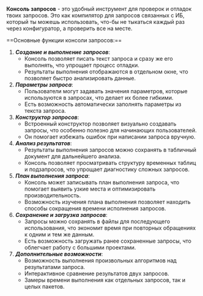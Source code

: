 **Консоль запросов** - это удобный инструмент для проверок и отладок твоих запросов. 
Это как компилятор для запросов связанных с ИБ, который ты можешь использовать, что-бы не тыкаться каждый раз через конфигуратор, а проверить все на месте.

==Основные функции консоли запросов:==
1. ***Создание и выполнение запросов***:
    - Консоль позволяет писать текст запроса и сразу же его выполнять, что упрощает процесс отладки.
    - Результаты выполнения отображаются в отдельном окне, что позволяет быстро анализировать данные.
2. ***Параметры запроса***:
    - Пользователи могут задавать значения параметров, которые используются в запросах, что делает их более гибкими.
    - Есть возможность автоматически заполнять параметры из текста запроса.
3. ***Конструктор запросов***:
    - Встроенный конструктор позволяет визуально создавать запросы, что особенно полезно для начинающих пользователей.
    - Он помогает избежать ошибок при написании запроса вручную.
4. ***Анализ результатов***:
    - Результаты выполнения запросов можно сохранять в табличный документ для дальнейшего анализа.
    - Консоль позволяет просматривать структуру временных таблиц и подзапросов, что упрощает диагностику сложных запросов.
5. ***План выполнения запроса***:
    - Консоль может записывать план выполнения запроса, что помогает выявить узкие места и оптимизировать производительность.
    - Возможность изучения плана выполнения позволяет находить способы сокращения времени исполнения запросов.
6. ***Сохранение и загрузка запросов***:
    - Запросы можно сохранять в файлы для последующего использования, что экономит время при повторных обращениях к одним и тем же данным.
    - Есть возможность загружать ранее сохраненные запросы, что облегчает работу с большими проектами.
7. ***Дополнительные возможности***:
    - Возможность выполнения произвольных алгоритмов над результатами запроса.
    - Интерактивное сравнение результатов двух запросов.
    - Замеры времени выполнения как отдельных запросов, так и целых пакетов.
